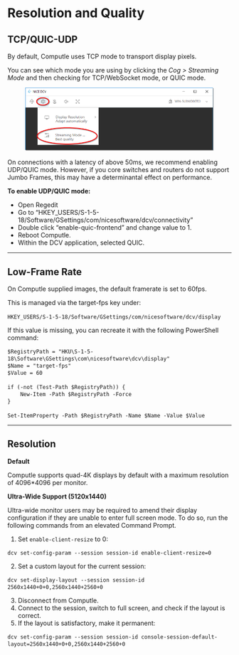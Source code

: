 # Resolution and Quality

## TCP/QUIC-UDP

By default, Computle uses TCP mode to transport display pixels.&#x20;

You can see which mode you are using by clicking the _Cog > Streaming Mode_ and then checking for  TCP/WebSocket mode, or QUIC mode.&#x20;

<figure><img src="../../.gitbook/assets/image.png" alt=""><figcaption></figcaption></figure>

On connections with a latency of above 50ms, we recommend enabling UDP/QUIC mode. However, if you core switches and routers do not support Jumbo Frames, this may have a determinantal effect on performance.&#x20;

**To enable UDP/QUIC mode:**

* Open Regedit
* Go to “HKEY\_USERS/S-1-5-18/Software/GSettings/com/nicesoftware/dcv/connectivity”
* Double click “enable-quic-frontend” and change value to 1.&#x20;
* Reboot Computle.
* Within the DCV application, selected QUIC.&#x20;

***

## Low-Frame Rate

On Computle supplied images, the default framerate is set to 60fps.&#x20;

This is managed via the target-fps key under:

`HKEY_USERS/S-1-5-18/Software/GSettings/com/nicesoftware/dcv/display`

If this value is missing, you can recreate it with the following PowerShell command:

```
$RegistryPath = "HKU\S-1-5-18\Software\GSettings\com\nicesoftware\dcv\display"
$Name = "target-fps"
$Value = 60

if (-not (Test-Path $RegistryPath)) {
    New-Item -Path $RegistryPath -Force
}

Set-ItemProperty -Path $RegistryPath -Name $Name -Value $Value
```

***

## Resolution

**Default**

Computle supports quad-4K displays by default with a maximum resolution of 4096\*4096 per monitor.&#x20;

**Ultra-Wide Support (5120x1440)**

Ultra-wide monitor users may be required to amend their display configuration if they are unable to enter full screen mode. To do so, run the following commands from an elevated Command Prompt. &#x20;

1. Set `enable-client-resize` to 0:

```
dcv set-config-param --session session-id enable-client-resize=0
```

2. Set a custom layout for the current session:

```
dcv set-display-layout --session session-id 2560x1440+0+0,2560x1440+2560+0
```

3. Disconnect from Computle.
4. Connect to the session, switch to full screen, and check if the layout is correct.
5. If the layout is satisfactory, make it permanent:

```
dcv set-config-param --session session-id console-session-default-layout=2560x1440+0+0,2560x1440+2560+0
```
